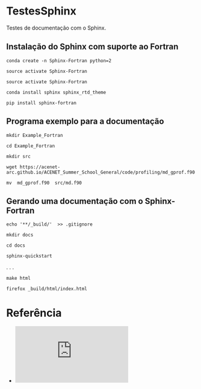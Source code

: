# TestesSphinx

Testes de documentação com o Sphinx.

## Instalação do Sphinx com suporte ao Fortran

    conda create -n Sphinx-Fortran python=2

    source activate Sphinx-Fortran

    source activate Sphinx-Fortran

    conda install sphinx sphinx_rtd_theme

    pip install sphinx-fortran

## Programa exemplo para a documentação

    mkdir Example_Fortran

    cd Example_Fortran

    mkdir src

    wget https://acenet-arc.github.io/ACENET_Summer_School_General/code/profiling/md_gprof.f90

    mv  md_gprof.f90  src/md.f90

## Gerando uma documentação com o Sphinx-Fortran

    echo '**/_build/'  >> .gitignore

    mkdir docs

    cd docs

    sphinx-quickstart

. . .

    make html

    firefox _build/html/index.html

# Referência

* ![Instalando Sphinx](https://ostueker.github.io/Example_Fortran/UsingSphinxFortran.html#installing-sphinx)
